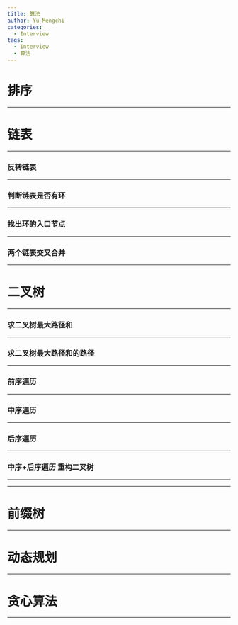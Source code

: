 ```yaml
---
title: 算法
author: Yu Mengchi
categories:
  - Interview 
tags:
  - Interview
  - 算法
---
```

  
# 排序


---
  
# 链表

---

### 反转链表

---

### 判断链表是否有环

---

### 找出环的入口节点

---

### 两个链表交叉合并



---

# 二叉树

---

### 求二叉树最大路径和

---

### 求二叉树最大路径和的路径

---

### 前序遍历

---

### 中序遍历

---

### 后序遍历

---

### 中序+后序遍历 重构二叉树

---



---

# 前缀树

---



# 动态规划

---

# 贪心算法

---

